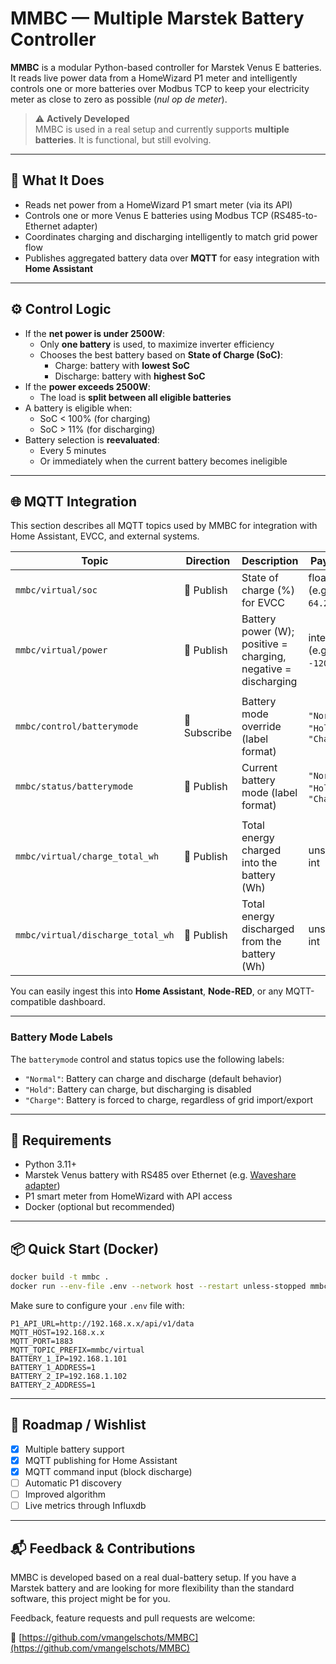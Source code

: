 # MMBC — Multiple Marstek Battery Controller

**MMBC** is a modular Python-based controller for Marstek Venus E batteries. It reads live power data from a HomeWizard P1 meter and intelligently controls one or more batteries over Modbus TCP to keep your electricity meter as close to zero as possible (*nul op de meter*).

> ⚠️ **Actively Developed**  
> MMBC is used in a real setup and currently supports **multiple batteries**. It is functional, but still evolving.

---

## 🚀 What It Does

- Reads net power from a HomeWizard P1 smart meter (via its API)
- Controls one or more Venus E batteries using Modbus TCP (RS485-to-Ethernet adapter)
- Coordinates charging and discharging intelligently to match grid power flow
- Publishes aggregated battery data over **MQTT** for easy integration with **Home Assistant**

---

## ⚙️ Control Logic

- If the **net power is under 2500W**:
  - Only **one battery** is used, to maximize inverter efficiency
  - Chooses the best battery based on **State of Charge (SoC)**:
    - Charge: battery with **lowest SoC**
    - Discharge: battery with **highest SoC**
- If the **power exceeds 2500W**:
  - The load is **split between all eligible batteries**
- A battery is eligible when:
  - SoC < 100% (for charging)
  - SoC > 11% (for discharging)
- Battery selection is **reevaluated**:
  - Every 5 minutes
  - Or immediately when the current battery becomes ineligible

---

## 🌐 MQTT Integration

This section describes all MQTT topics used by MMBC for integration with Home Assistant, EVCC, and external systems.

| **Topic**                                | **Direction** | **Description**                                                  | **Payload**                             | **Retained** |
|------------------------------------------|---------------|------------------------------------------------------------------|------------------------------------------|---------------|
| `mmbc/virtual/soc`                       | 🔼 Publish    | State of charge (%) for EVCC                                     | float (e.g. `64.2`)                      | Yes           |
| `mmbc/virtual/power`                     | 🔼 Publish    | Battery power (W); positive = charging, negative = discharging   | integer (e.g. `-1200`)                   | Yes           |
|                                          |               |                                                                  |                                          |               |
| `mmbc/control/batterymode`              | 🔽 Subscribe  | Battery mode override (label format)                             | `"Normal"`, `"Hold"`, `"Charge"` | No            |
| `mmbc/status/batterymode`               | 🔼 Publish    | Current battery mode (label format)                              | `"Normal"`, `"Hold"`, `"Charge"` | Yes           |
|                                          |               |                                                                  |                                          |               |
| `mmbc/virtual/charge_total_wh`          | 🔼 Publish    | Total energy charged into the battery (Wh)                       | unsigned int                             | Yes           |
| `mmbc/virtual/discharge_total_wh`       | 🔼 Publish    | Total energy discharged from the battery (Wh)                    | unsigned int                             | Yes           |


You can easily ingest this into **Home Assistant**, **Node-RED**, or any MQTT-compatible dashboard.

---
### Battery Mode Labels

The `batterymode` control and status topics use the following labels:

- `"Normal"`: Battery can charge and discharge (default behavior)
- `"Hold"`: Battery can charge, but discharging is disabled
- `"Charge"`: Battery is forced to charge, regardless of grid import/export
---
## 🧰 Requirements

- Python 3.11+
- Marstek Venus battery with RS485 over Ethernet (e.g. [Waveshare adapter](https://www.amazon.com.be/-/en/Waveshare-Industrial-Rail-Mount-Electrical-Isolation/dp/B0BGBQJH21/ref=sr_1_1?sr=8-1))
- P1 smart meter from HomeWizard with API access
- Docker (optional but recommended)

---

## 📦 Quick Start (Docker)

```bash
docker build -t mmbc .
docker run --env-file .env --network host --restart unless-stopped mmbc
```

Make sure to configure your `.env` file with:

```env
P1_API_URL=http://192.168.x.x/api/v1/data
MQTT_HOST=192.168.x.x
MQTT_PORT=1883
MQTT_TOPIC_PREFIX=mmbc/virtual
BATTERY_1_IP=192.168.1.101
BATTERY_1_ADDRESS=1
BATTERY_2_IP=192.168.1.102
BATTERY_2_ADDRESS=1
```

---

## 🌟 Roadmap / Wishlist

- [x] Multiple battery support
- [x] MQTT publishing for Home Assistant
- [x] MQTT command input (block discharge)
- [ ] Automatic P1 discovery
- [ ] Improved algorithm
- [ ] Live metrics through Influxdb

---

## 📬 Feedback & Contributions

MMBC is developed based on a real dual-battery setup. If you have a Marstek battery and are looking for more flexibility than the standard software, this project might be for you.

Feedback, feature requests and pull requests are welcome:

🔗 [https://github.com/vmangelschots/MMBC](https://github.com/vmangelschots/MMBC)